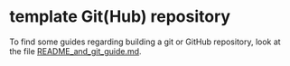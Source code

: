 # template Git(Hub) repository

To find some guides regarding building a git or GitHub repository, look at the file [README_and_git_guide.md](README_and_git_guide.md).
